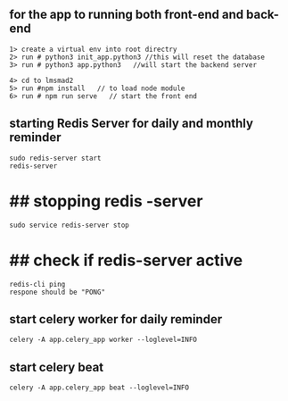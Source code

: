 ## for the app to running both front-end and back-end
    1> create a virtual env into root directry 
    2> run # python3 init_app.python3 //this will reset the database
    3> run # python3 app.python3   //will start the backend server

    4> cd to lmsmad2
    5> run #npm install   // to load node module
    6> run # npm run serve   // start the front end



## starting Redis Server for daily and monthly reminder
    sudo redis-server start
    redis-server

# ## stopping redis -server
    sudo service redis-server stop

# ## check if redis-server active
    redis-cli ping 
    respone should be "PONG"


## start celery worker for daily reminder
    celery -A app.celery_app worker --loglevel=INFO

## start celery beat
    celery -A app.celery_app beat --loglevel=INFO
